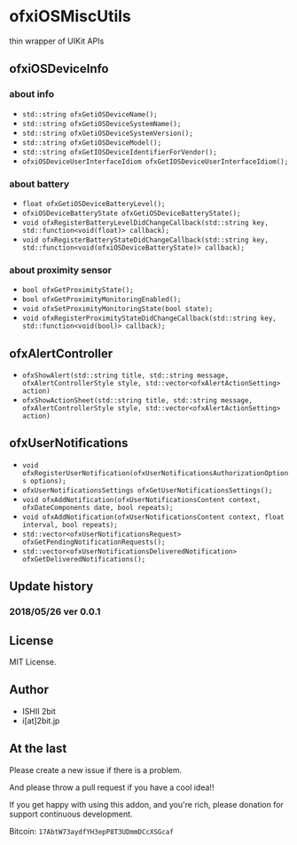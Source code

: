 # ofxiOSMiscUtils

thin wrapper of UIKit APIs

## ofxiOSDeviceInfo

### about info

* `std::string ofxGetiOSDeviceName();`
* `std::string ofxGetiOSDeviceSystemName();`
* `std::string ofxGetiOSDeviceSystemVersion();`
* `std::string ofxGetiOSDeviceModel();`
* `std::string ofxGetIOSDeviceIdentifierForVendor();`
* `ofxiOSDeviceUserInterfaceIdiom ofxGetIOSDeviceUserInterfaceIdiom();`

### about battery

* `float ofxGetiOSDeviceBatteryLevel();`
* `ofxiOSDeviceBatteryState ofxGetiOSDeviceBatteryState();`
* `void ofxRegisterBatteryLevelDidChangeCallback(std::string key, std::function<void(float)> callback);`
* `void ofxRegisterBatteryStateDidChangeCallback(std::string key, std::function<void(ofxiOSDeviceBatteryState)> callback);`

### about proximity sensor

* `bool ofxGetProximityState();`
* `bool ofxGetProximityMonitoringEnabled();`
* `void ofxSetProximityMonitoringState(bool state);`
* `void ofxRegisterProximityStateDidChangeCallback(std::string key, std::function<void(bool)> callback);`

## ofxAlertController

* `ofxShowAlert(std::string title, std::string message, ofxAlertControllerStyle style, std::vector<ofxAlertActionSetting> action)`
* `ofxShowActionSheet(std::string title, std::string message, ofxAlertControllerStyle style, std::vector<ofxAlertActionSetting> action)`

## ofxUserNotifications

* `void ofxRegisterUserNotification(ofxUserNotificationsAuthorizationOptions options);`
* `ofxUserNotificationsSettings ofxGetUserNotificationsSettings();`
* `void ofxAddNotification(ofxUserNotificationsContent context, ofxDateComponents date, bool repeats);`
* `void ofxAddNotification(ofxUserNotificationsContent context, float interval, bool repeats);`
* `std::vector<ofxUserNotificationsRequest> ofxGetPendingNotificationRequests();`
* `std::vector<ofxUserNotificationsDeliveredNotification> ofxGetDeliveredNotifications(); `

## Update history

### 2018/05/26 ver 0.0.1

## License

MIT License.

## Author

* ISHII 2bit
* i[at]2bit.jp

## At the last

Please create a new issue if there is a problem.

And please throw a pull request if you have a cool idea!!

If you get happy with using this addon, and you're rich, please donation for support continuous development.

Bitcoin: `17AbtW73aydfYH3epP8T3UDmmDCcXSGcaf`

